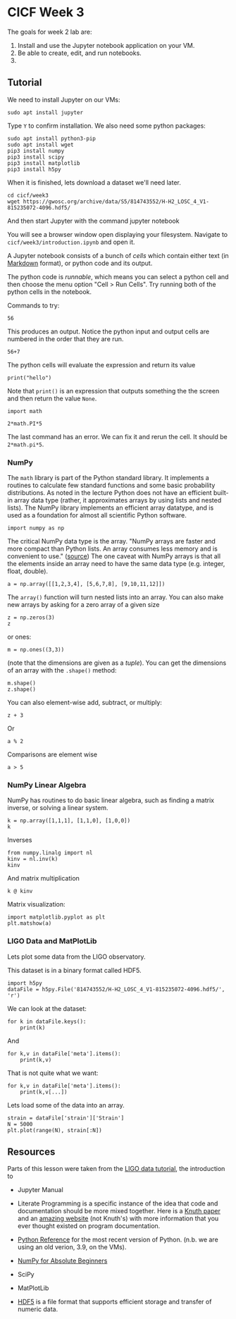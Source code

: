 # CICF Week 3

The goals for week 2 lab are:

1. Install and use the Jupyter notebook application on your VM.
1. Be able to create, edit, and run notebooks.
1. 



## Tutorial

We need to install Jupyter on our VMs:

    sudo apt install jupyter

Type `Y` to confirm installation.
We also need some python packages:

    sudo apt install python3-pip
    sudo apt install wget
    pip3 install numpy
    pip3 install scipy
    pip3 install matplotlib
    pip3 install h5py

When it is finished, lets download a dataset we'll need later.

    cd cicf/week3
    wget https://gwosc.org/archive/data/S5/814743552/H-H2_LOSC_4_V1-815235072-4096.hdf5/

And then start Jupyter with the command
    jupyter notebook

You will see a browser window open displaying your filesystem.
Navigate to `cicf/week3/introduction.ipynb` and open it.

A Jupyter notebook consists of a bunch of _cells_ which contain either text (in [Markdown](https://github.com/adam-p/markdown-here/wiki/Markdown-Cheatsheet) format), or python code and its output.

The python code is _runnable_, which means you can select a python cell and then choose the menu option "Cell > Run Cells".
Try running both of the python cells in the notebook.

Commands to try:

    56

This produces an output. Notice the python input and output cells are numbered in the order that they are run.

    56+7

The python cells will evaluate the expression and return its value

    print("hello")

Note that `print()` is an expression that outputs something the the screen and then return the value `None`.

    import math

    2*math.PI*5

The last command has an error. We can fix it and rerun the cell. It should be `2*math.pi*5`.

### NumPy

The `math` library is part of the Python standard library.
It implements a routines to calculate few standard functions and some basic probability distributions.
As noted in the lecture Python does not have an efficient built-in array data type (rather, it approximates arrays by using lists and nested lists).
The NumPy library implements an efficient array datatype, and is used as a foundation for almost all scientific Python software.

    import numpy as np

The critical NumPy data type is the array.
"NumPy arrays are faster and more compact than Python lists. An array consumes less memory and is convenient to use." ([source](https://numpy.org/doc/stable/user/absolute_beginners.html))
The one caveat with NumPy arrays is that all the elements inside an array need to have the same data type (e.g. integer, float, double).

    a = np.array([[1,2,3,4], [5,6,7,8], [9,10,11,12]])

The `array()` function will turn nested lists into an array.
You can also make new arrays by asking for a zero array of a given size

    z = np.zeros(3)
    z

or ones:

    m = np.ones((3,3))

(note that the dimensions are given as a _tuple_).
You can get the dimensions of an array with the `.shape()` method:

    m.shape()
    z.shape()

You can also element-wise add, subtract, or multiply:

    z + 3

Or

    a % 2

Comparisons are element wise

    a > 5

### NumPy Linear Algebra

NumPy has routines to do basic linear algebra, such as finding a matrix inverse, or solving a linear system.

    k = np.array([1,1,1], [1,1,0], [1,0,0])
    k

Inverses
    
    from numpy.linalg import nl
    kinv = nl.inv(k)
    kinv

And matrix multiplication

    k @ kinv

Matrix visualization:

    import matplotlib.pyplot as plt
    plt.matshow(a)


### LIGO Data and MatPlotLib

Lets plot some data from the LIGO observatory.

    
This dataset is in a binary format called HDF5.

    import h5py
    dataFile = h5py.File('814743552/H-H2_LOSC_4_V1-815235072-4096.hdf5/', 'r')

We can look at the dataset:

    for k in dataFile.keys():
        print(k)

And

    for k,v in dataFile['meta'].items():
        print(k,v)

That is not quite what we want:

    for k,v in dataFile['meta'].items():
        print(k,v[...])

Lets load some of the data into an array.

    strain = dataFile['strain']['Strain']
    N = 5000
    plt.plot(range(N), strain[:N])



## Resources

Parts of this lesson were taken from the [LIGO data tutorial](https://gwosc.org/tutorial02/), the introduction to 


- Jupyter Manual
- Literate Programming is a specific instance of the idea that code and documentation should be more mixed together. Here is a [Knuth paper](http://www.literateprogramming.com/knuthweb.pdf) and an [amazing website](http://www.literateprogramming.com/articles.html) (not Knuth's) with more information that you ever thought existed on program documentation.
- [Python Reference](https://docs.python.org/3/) for the most recent version of Python. (n.b. we are using an old verion, 3.9, on the VMs).
- [NumPy for Absolute Beginners](https://numpy.org/doc/stable/user/absolute_beginners.html)
- SciPy
- MatPlotLib

- [HDF5](https://docs.hdfgroup.org/hdf5/v1_14/_intro_h_d_f5.html) is a file format that supports efficient storage and transfer of numeric data.


